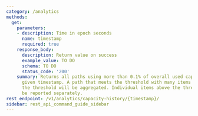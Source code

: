 ```yaml
---
category: /analytics
methods:
  get:
    parameters:
    - description: Time in epoch seconds
      name: timestamp
      required: true
    response_body:
      description: Return value on success
      example_value: TO DO
      schema: TO DO
      status_code: '200'
    summary: Returns all paths using more than 0.1% of overall used capacity at a
      given timestamp. A path that meets the threshold with many items smaller than
      the threshold will be aggregated. Individual items above the threshold will
      be reported separately.
rest_endpoint: /v1/analytics/capacity-history/{timestamp}/
sidebar: rest_api_command_guide_sidebar
---
```

